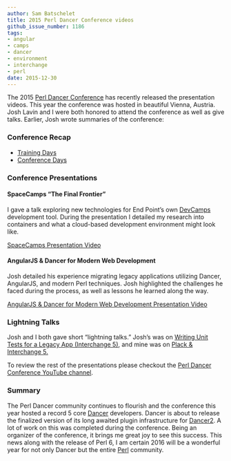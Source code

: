 ```yaml
---
author: Sam Batschelet
title: 2015 Perl Dancer Conference videos
github_issue_number: 1186
tags:
- angular
- camps
- dancer
- environment
- interchange
- perl
date: 2015-12-30
---
```


The 2015 [Perl Dancer Conference](https://www.perl.dance) has recently released the presentation videos. This year the conference was hosted in beautiful Vienna, Austria. Josh Lavin and I were both honored to attend the conference as well as give talks. Earlier, Josh wrote summaries of the conference:

### Conference Recap

- [Training Days](/blog/2015/10/perl-dancer-conference-2015-report)
- [Conference Days](/blog/2015/10/perl-dancer-conference-2015-report_30)

### Conference Presentations

#### SpaceCamps “The Final Frontier”

I gave a talk exploring new technologies for End Point’s own [DevCamps](http://devcamps.org) development tool. During the presentation I detailed my research into containers and what a cloud-based development environment might look like.

[SpaceCamps Presentation Video](https://www.youtube.com/watch?v=IYKs8FF8--Y)

#### AngularJS & Dancer for Modern Web Development

Josh detailed his experience migrating legacy applications utilizing Dancer, AngularJS, and modern Perl techniques. Josh highlighted the challenges he faced during the process, as well as lessons he learned along the way.

[AngularJS & Dancer for Modern Web Development Presentation Video](https://www.youtube.com/watch?v=m7q6QbSHrkA)

### Lightning Talks

Josh and I both gave short “lightning talks.” Josh’s was on [Writing Unit Tests for a Legacy App (Interchange 5)](https://youtu.be/-eg21qxxIAA?t=12m47s), and mine was on [Plack & Interchange 5.](https://youtu.be/-eg21qxxIAA?t=19m11s)

To review the rest of the presentations please checkout the [Perl Dancer Conference YouTube channel](https://www.youtube.com/channel/UCWtnsx6yRuHvO2e-xX2Yyng).

### Summary

The Perl Dancer community continues to flourish and the conference this year hosted a record 5 core [Dancer](http://perldancer.org) developers. Dancer is about to release the finalized version of its long awaited plugin infrastructure for [Dancer2](https://github.com/PerlDancer/Dancer2). A lot of work on this was completed during the conference. Being an organizer of the conference, it brings me great joy to see this success. This news along with the release of Perl 6, I am certain 2016 will be a wonderful year for not only Dancer but the entire [Perl](https://www.perl.org/) community.
